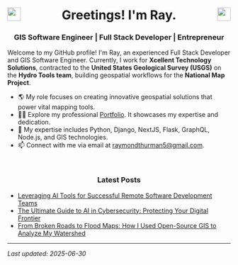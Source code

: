 <h1 align="center">
  <a href="https://twitter.com/raythurman2386" target="_blank">
    <img align="left" src="https://cdn.jsdelivr.net/npm/simple-icons@3.0.1/icons/twitter.svg" alt="raythurman2386" height="30" width="30" />
  </a>
  Greetings! I'm Ray.
  <a href="https://linkedin.com/in/raythurman2386" target="_blank">
    <img align="right" src="https://cdn.jsdelivr.net/npm/simple-icons@3.0.1/icons/linkedin.svg" alt="raythurman2386" height="30" width="30" />
  </a>
</h1>

<h3 align="center">GIS Software Engineer | Full Stack Developer | Entrepreneur</h3>

Welcome to my GitHub profile! I'm Ray, an experienced Full Stack Developer and GIS Software Engineer. Currently, I work for **Xcellent Technology Solutions**, contracted to the **United States Geological Survey (USGS)** on the **Hydro Tools team**, building geospatial workflows for the **National Map Project**.

- 🌎 My role focuses on creating innovative geospatial solutions that power vital mapping tools.
- 👨‍💻 Explore my professional [Portfolio](https://www.raythurman.dev). It showcases my expertise and dedication.
- 💬 My expertise includes Python, Django, NextJS, Flask, GraphQL, Node.js, and GIS technologies.
- 📫 Connect with me via email at raymondthurman5@gmail.com.

<br />

<h3 align="center">Latest Posts</h3>

- <a href="https://www.raythurman.dev/blog/leveraging-ai-tools-for-successful-remote-software-development-teams" rel="noreferrer noopener">Leveraging AI Tools for Successful Remote Software Development Teams</a>
- <a href="https://www.raythurman.dev/blog/the-ultimate-guide-to-ai-in-cybersecurity-protecting-your-digital-frontier" rel="noreferrer noopener">The Ultimate Guide to AI in Cybersecurity: Protecting Your Digital Frontier</a>
- <a href="https://www.raythurman.dev/blog/from-broken-roads-to-flood-maps-how-i-used-open-source-gis-to-analyze-my-watershed" rel="noreferrer noopener">From Broken Roads to Flood Maps: How I Used Open-Source GIS to Analyze My Watershed</a>

---
*Last updated: 2025-06-30*